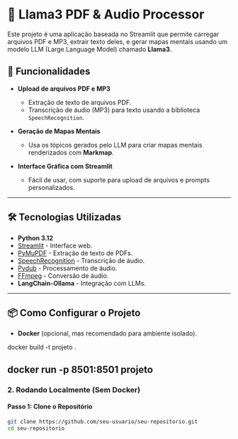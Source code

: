 # 🦙 Llama3 PDF & Audio Processor

Este projeto é uma aplicação baseada no Streamlit que permite carregar arquivos PDF e MP3, extrair texto deles, e gerar mapas mentais usando um modelo LLM (Large Language Model) chamado **Llama3**.

## 🚀 Funcionalidades

- **Upload de arquivos PDF e MP3**
  - Extração de texto de arquivos PDF.
  - Transcrição de áudio (MP3) para texto usando a biblioteca `SpeechRecognition`.
  
- **Geração de Mapas Mentais**
  - Usa os tópicos gerados pelo LLM para criar mapas mentais renderizados com **Markmap**.

- **Interface Gráfica com Streamlit**
  - Fácil de usar, com suporte para upload de arquivos e prompts personalizados.

---

## 🛠️ Tecnologias Utilizadas

- **Python 3.12**
- [Streamlit](https://streamlit.io) - Interface web.
- [PyMuPDF](https://pymupdf.readthedocs.io/en/latest/) - Extração de texto de PDFs.
- [SpeechRecognition](https://pypi.org/project/SpeechRecognition/) - Transcrição de áudio.
- [Pydub](https://pypi.org/project/pydub/) - Processamento de áudio.
- [FFmpeg](https://ffmpeg.org/) - Conversão de áudio.
- **LangChain-Ollama** - Integração com LLMs.

---

## 📦 Como Configurar o Projeto

- **Docker** (opcional, mas recomendado para ambiente isolado).

 docker build -t projeto .

docker run -p 8501:8501 projeto
---

### 2. Rodando Localmente (Sem Docker)

#### Passo 1: Clone o Repositório

```bash
git clone https://github.com/seu-usuario/seu-repositorio.git
cd seu-repositorio
